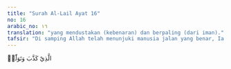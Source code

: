 ```yaml
---
title: "Surah Al-Lail Ayat 16"
no: 16
arabic_no: ١٦
translation: "yang mendustakan (kebenaran) dan berpaling (dari iman)."
tafsir: "Di samping Allah telah menunjuki manusia jalan yang benar, Ia juga memperingatkan manusia tentang adanya neraka yang senantiasa menyala-nyala. Penghuni neraka itu adalah mereka yang paling durhaka, yaitu orang-orang yang senantiasa memandang dusta wahyu-wahyu yang disampaikan kepadanya, dan karena itu tidak mau mengimaninya dan menjalankannya."
---
```

الَّذِيْ كَذَّبَ وَتَوَلّٰىۗ